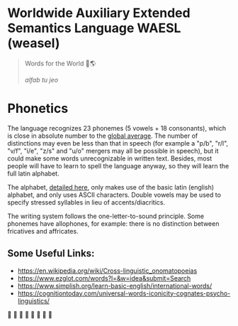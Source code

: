 # Worldwide Auxiliary Extended Semantics Language WAESL (weasel)

> Words for the World 📙🌎
>
> _alfab tu jeo_


# Phonetics

The language recognizes 23 phonemes (5 vowels + 18 consonants), which is close in absolute number to the [global average](https://en.wikipedia.org/wiki/Phoneme#Numbers_of_phonemes_in_different_languages). The number of distinctions may even be less than that in speech (for example a "p/b", "r/l", "v/f", "i/e", "z/s" and "u/o" mergers may all be possible in speech), but it could make some words unrecognizable in written text. Besides, most people will have to learn to spell the language anyway, so they will learn the full latin alphabet.

The alphabet, [detailed here](./alphabet.psv), only makes use of the basic latin (english) alphabet, and only uses ASCII characters. Double vowels may be used to specify stressed syllables in lieu of accents/diacritics.

The writing system follows the one-letter-to-sound principle. Some phonemes have allophones, for example: there is no distinction between fricatives and affricates. 


## Some Useful Links:
- https://en.wikipedia.org/wiki/Cross-linguistic_onomatopoeias
- https://www.ezglot.com/words?l=&w=idea&submit=Search
- https://www.simplish.org/learn-basic-english/international-words/
- https://cognitiontoday.com/universal-words-iconicity-cognates-psycho-linguistics/

🦫 🦫 🦫 🦫 🦫 🦫 🦫 🦫 
